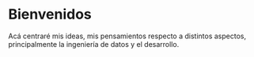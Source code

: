 # Bienvenidos

Acá centraré mis ideas, mis pensamientos respecto a distintos aspectos, principalmente la ingeniería de datos y el desarrollo.